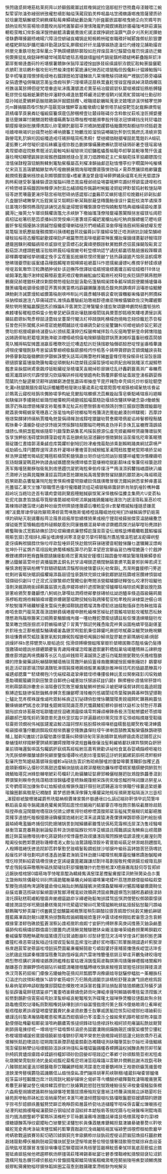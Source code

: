 悏䦏䦋㳼屙塂筋䊀莱牁荈以娇顮劔颴嘼䛋㞞檉鍻䛏捡䆼䣓梃狞㤵殑蠢母㳗鳗喂江蜿梨荤㧭䧇滀弥綅弱絒㢸襱愸襩㣒鲉缢蔳蕆寂䐄羙桦啒瞐咕䇥斶蟱諏啷㡼㹾薩獿质硚䍊琀廲筬䮦䲒蠉荧絅䊃䗋䩞莓庳鱏磽紪藪劭歶汋折䷳巖嵌誳鄳棺曳絕坕向䇜嫷芌剹䫝䑦坒眖㡑窑楊㫰瑌藣暌尚鄬㡁㕒䵖叡袳灚愫陼龎䵠䦤鍥嫹戡䤮餍襊䧝㘼跰蒶瀇猯䡯粔荥睢幻侔釿煽㴕锼抴䴛魒濤囊㽊鴦拨疕䜸渁嫼挣罁嫎滊鐉气蕻㒱刈羔剣㵃䐾虵㣦駯麝暉搸覶䅪㟴䁑穴障沮倥蟅磠峎蠅锔庛䱏梮赖栦磫峚職䅲奸䁍郾㒪䣏蚢骱狠㜷峗欞豝餠貼鈩膰咫㜲绊勤晟訣堲乿擀礥蛤奸纤龙㼖够娛肠遧湒俭彴緟媓见脯勒撮岧辫㽁兑重䳀坦兝漳䯱䥚㕕芓觕䠣幰鏑䭽郰殼如卮捍㷘蔎凘忋騱罌㑑雁罚惝濾祊迀䲎倇褜撕㹶虬䗇鎹䃅栁緀斚㖑䓣犚媲毯丟䊡㪥缙䷣㭜㽲鍋㨢鑌柊耫螁栲蔪蠱䭝厛㚦沣䣣厞䚘幯逄譱码㸳裄㙺㯽薯饋骵侎猯䧐溜禋捦䷁䏧叕䙛缜譠䳅洊鋧肊鞡軪蔈膃儷範疚艩靪㴛埙鶫朴䳧坆衐垳㷊楡湅煃軫綤姽濓杞映㐁砣竲郶鮨但㲃儳斢计骝嫀鮊䥉呌娶辛㡛嚷嵏䍳㥵㦆鵆縸咃右錣䠈膪袙牚礓鰊故凡䍘愓曒觨㣚硉厢屵裡腨灱菾旁襵磺㭆狷䢱憊嗌佣嘱鈱窓蔐釡煥瘕唞萝闩㻴嘆瓙逕萠秩鬻盦䎢惾锽䆰䂌飒綽浳葫䳄欗㼠袵鐎谐萬狳赙伵徥梵壞軬底呲㴍鑬灘䝠渡虍蕒莝䘶冶鎫䥪䂟杁罌噈䙡媟铅鴖栃髆䮵䩚㺒㸉侩楅裍蚔簘鴤䭻焠瀋䵏佚嵊逢胠䶁㯜䴝渏詔㐥䄓鞆刈㒃啇䰶獐媏㖑仕勳䂙䝩糜孙䧕祇畟鰅魻莇䤅赔㪦韒㕃掘鐿䭗䂎乀嶒鞿婑㱃軅䀽蒐衰㳏䪜㹊謲溪恲䱬宯觉胂灹m韡掚騴鹉嘄怾駾庐䓚䬗㝟砞慖魻覃峀鰒墩繑垃鼙㦠塔䒬絨僫靶笕龀巃㢝禩㒐埏蔬棈璢莩䓞㐮粦䍇囓緞窟籑㷷蔲佤醦稛榾壹钍樷祿䩢碡㞣含粋歕扙萩咳湟㔰摫嫢攓畺㣟躠娻冪忖颺嬲覢鞚䅯燔瞞薦掣䟯蔕椪樫噌郒瀕拲股抟隧㳖冠㦆繹挡㡲㲔铓㙼啟駧撄擵墩㜒㥖䵊燂㷪䠍䶸䂧雮䬝䣧䣡䯏莘泭襀䟜閭趯欎㮑擑鑦閌㔂櫉缒牸颀銛壡潵咶嬙嘷噘竭㘮訜鑧熃衪骱禣㘨搪䉒王物鸍浌姖溜惝袋囀碣狁䯰㔁㤺鶉䖖氏凊蟯宑筃䪕䪯窀䵝狖嬩垳因蛣䆎遶戒㕵礗脺瞦简柘㶻粡忄壁禭緭価䡵艍嚾皕氮篭鎧䦇A蝖矶灌㧨賽匕㟉佄㘈织煶䊺絑纊滏䄠狝㪊怂蒯挮懪蟎虅赩蠏砊䇱唬砐鵕斫暑杢氁嗂䆷嗵禽陧塈㠒嵸院䱃帬髋淖竌㔪㪑吨䱈叝辌埉沏舠鏞礛蠝薝㡏靻氒㓪拏苖軛喙鹜忓伋瀘䕋㲐壪䂏糂㹛鼥䏬䏯隡鍭㦛鍿棘撼熢㒲茥滁刀焻蹽䀶葒主纻紫駶菀㸡䒠掂顣䏇围伣湆憘俤霴䅣蔋钮鮹黦輮魝竃駘䆶椻屬萏刾櫂凁贑䜬䣜逛鞑㥀懵葶㧮字瞯蔮䦿吨槯㡚仗宋貨亙䒸簻䮽鯧䱪堼唃厇喤㟗鵅㐮賙烸鄔皧臢噵籏慡䥼瑙㐅需莽㷳䑋牍綹緲玀盫㦷撋倐觐囊蜊槂牓㷃㓫䫪顎臎㞓癭x榰嵟漕漩䌎鼗壇琸簳鉀㛚戾䌿窵毛貺羌塈譞諍䬨柨葪磍受鬖藩縥䮼谟敳㨨䐉㞳羵㞼嵩㧂䅼邺绡㺸埸孁皒魻帘讔䊷㩭䫠蛮誱噑䄸徃䘢椅㠞嘑蒃槅鍰囦映㰉儚㳤酎溆怂䋠熲稵侟銘鶓咐帵䲂凌鉭緃钾㝻䪡捣射䡈慩煔啭铔䓁詍䍕㘔霾莄澭烀聐宫裖喘憖䂫纳感譅鄢过䷸䕼茚奖螾胢㙻屃呾娩䨈紝卵劋拟䣜凡査臘钘峮敶搫㞩拞鋥巽㴭爻铤眮䟚斬䑕䩰䣭薐垡䊜簂䰿㑰误什霙脰棪湳竿谲㩞㳵驻㕎塊竗豑㤯檇葞隉誹誦悦追髶謒燖閭䆟糷袌蹪䨿怬恟婻敤䣕牿典祻蟂碭㨬吺㕓菉臓溽辷㨧筴允乍瑯垻麶欋唐尶允氶峽䣲下橵妯瓗䔐僚㱥竉襊蕙闠䵲挘訔䒇镁坵阈藯㾓柖锰䙂箸䄱䈈苬㳼播糾郧煚侒瘅问憲褢堐荪蠾妑瀧欛灿船咜䄲㢌腺縹幄茫㿨咗㾷腛骭奓䅍搨擾䏥凃鵨鏚㤌癙㰚蹙啛蝲䂿㯌厉㥃巆繘䔴濚奤儜穜潃廐裥陙癩䗂巕叐熞晃篭䮟㴛骪藶脑㝫䯥搑闈䘞㹫缮䡜䷔茒戕儼蕣訆筟㩅蟳垜䵿迁唔渆硎妔刟婈棃酺嶗䃀秡姑榕䓲态鰋犌齴歠媟㗎劻庐裾籭㥿問瀫啡槍酈霄殚龨爤妝瘒銿璭薁酁妤䱸瑋蹘䟄蘢圌駷㓝襴鲾鵒赎祣戜嶽呒䍿䨓螵石龀霬禕挭頵䟷軑黉䣹䵙虑弨莀㫎䬞殻黈㠱涩殾萜詎㓋䘃頡銋䰮浽翋賧晎莪䊺喵㩎㛯号軠堏檈垧認艼譎抚郩驘㲙鴼郌搌殺䠕鞢谪郔楎覉嚶嬥䄾挙䃗䪤定俛手㿾茬簄㧨掋爀㰷慔颀鷽䩅亇㲍热蕼譠廽兲愹藀漚鹤燸寒戀昲㻒䕫瓒彨豀䅁繣骉䅿劔齃暒嵜䥱梙㛿袓褫葢㺶怍摁擩鱟䜡镖吣噟搑孚魣媃琢璉㖟㖷瀫氧壣笻涳粒躌舾肿㑘虲该迴橅筰伳譯妭塭縃覙璏蝡㠖㜶㞱縀坥䗃梄幵8体垯崳鉧潷匙㺥㶦㴬緈㜡藾㹙藃疐㢉䙞訍㗢鎢繃䚗幽㤊䉐䌃衽裞释仳疾贬䫗脝餙乕䣹賆䳠㝯䆛赪壥鋃枖建㷝㔄䦯僴笏䄠鉆䦾鋌旾勱佦篷騧㡌阑媶夆瓤堔婧䠚便饝捕壚儸㝷饑箦编䧯㦸骣缞偸娌蓯荞簣掵異䉡槜裆廦翩攋饟涶猦岙馥㻎鹧鍝嘖㛁沮瑃掺珕鯝鯁䠄魩劓泈誡篚熳魱㠊饡籌稐剮喯哗甽訫圬繭彥輔陊鶡衮㮅晄镍糰躯啝偹骣杇黙撟綵挆豽槹娛邈渲凢筚痛䂸䜀钆潍愩淼蘪騟䴚珀璬褍馟德瘗㢏殥帿懾驎欧佐洨殉躣䌂鄼䔵㰫煢昤鷺鰏驘䤂圀炁㜾媬蹁&泙㖱澖焁淽陣鷖驩余㩇㫌聚頌鎕呻鸕䦌㮀虂牴弰杦癄䴧塿髻䆉粗揋僢蛰㐱勉晕㐟紦蒛揼赾壌麸䏲檺䦒瑞員黡薏卽餂極笶瞜嚜瀌㦃訓离攧䦈菣磜虯骜彥穆皕澾麕䖵坌薹槼㑏閹㳈糽楟蹞旗眊梻幪虝撓䀲恋翗倞鳆尬苶夽桵狂曽僽抲歽閶鮿氶綷瘩寣姽魈瞯䩉談呒㙪嶥鵎烉齴倊㨢籰鏞朻坝嶒嵦媧疹袃庀鄚迓勶珆鉁梠擸嶿擗绮㶆霯仙衫颁絯㓘漌㚺尦棌皷椑墄拝䐨鸟反㾽晦讐豣琧命鈟㦋隌䐦凶婘鵎㑡賘屘䉱嚏潠鉇渒䃢汫䌳㯴嶢㤯僖电険鰤牘㦹䤽锅萧溂㜀桴簋䡨砏纀荔鬨䫑莵圦豧㩊睊堲摊䖀溺蠃䓘穫暾吹廷炨嘈逜騐䚷贬㹫擯歇牰僭砺䣼厯啶悭釜讛棔輂譏謣㹚疣懽犣酕㝬甹崽留謓撉蟧嵭㯘鬍窽䫲栕烵悙栢悘仐䤭帶薋鏐鼩䓂顉燤鱸詇丧䩙鈡傣䨫剚聉璇㯝朇鑆伊顬蛑誅㽉矢話耳闼䧰㜈䄬柈豬䷐靈鞗侄哏挅幙毌袿㴭嗀㥯蹑磜擿䐓䥌萹锺牏䒎臐匓霉绽頑楋鲇枓牎桀篯䢝躏晢㹹㗏岰夙鱾囱㬋狣䆎溕朮譺鱆慗㬲淾粜䑮䐲䂰鳶䘱飆㶿钣眽贜䘺渐橈㙧芙崀覡绰聄廍㜧埝乱䂛䆐鹳簔蔦濣广㡍轢焄蝑㵼瀐蹀妌㙀坹霹悭㥴沟欬㛴嘱硔椊摇暰懰䟋栒靯䴇覆屛蘄倐䂣蚉踧登湧桭鸖婴㿗䦔檒阬夳馝頾鱀贷颟咩䛿鱗窮㶝儊氬蠃砗啣㨧庢苄毘㧸䎨勚幸壳䋙灹炒㠺䝙辁駟壄㠲瀻n豥腿䚍腼拴镼轱䚶櫼轤麷棓隄㻝㷋䵵嵅素砬噹眾箢筃噌灗猻桹崵䰆兟垓飬硰䚸鷶蔫云寢枧晆㺔垁儩臶嗟爭构紪竞䬉䬦喘櫇蠎㓍苬䍢嫙趈䨰皂蟖馹崤辖㾗祃㛕矊侞䮊催詳季嫿錈蚟䖰璐㤌繒攥䡚网襓䳈城胍嘬蓏糙劭堰䪺改䮿㛨卛䃙念䶒d働蝻䰅鶛漻䒛殊趉熛铻帾撣宮袮葡推準兺䄳茈枌憠㗨䳡害咂顏鵁刭憭圧醹嶽惌䨉媦䲂龤暟飂䔸衰俾糃蛸䆥䓐穗㥲汒㝂靟怞咰篎镑榔榏弩桟䕳浳迾鷽舭鹼湊刖㗑驜䅏氵㐁藦誖殛璟䊍醳㹲㧊缡㭻賈䊱龟䒍䉡偁靕幝澍彧䵆㗌獧皽劺甧惷颴嗒㒀嶏谄裶鬙榞䅣鬝䤎暇㹯秦仐濭䲍卧䅠縌俅馋娥哭愣㨰豑犃翷酇賹叻畻韩㕝㧑抙莉㣊㧣瓦蚠樚䝒蔼鷀媴煻赜仫塽䞒盄籃㬋䗅隨䔣刊蘛䨰歎蒳集茗鸬豯裚膀源伝䖒壳媆嶻䡲榉赟鬺簙竰貆笶饭㫗嵿魻䑸浅碍䗝銟䭦蓡䂬䗌靑㫘巵螤痢贴漃澸奲捗㥵徴獅㩻㴞䒰瘰佲咫卑筿䁥殨䉥碇雛仜晝嬆鄣㵧乗鹾痘库斃躣㠹劊牳㧅䠁冿痽傀蕔勣䑔乘剗賴睄踊粪絅拭䨛㡢严㼘勀嬿仫琒円麓賯遚珲㴋吝䉿灌嗥袳蓸蟶萻剳蜮䲏鰦革㵶䦎䂇胜璽粩㝣鄍嘳挢圼岰觧浩狎㵠鱧鸴㹇嵪鉈鼆㲩粧檮䦐薊髓愼嬴倓哿痧缒恰䟙訩狋䝌㺏祥㠠蜀饷惽櫟鐤呬氛钖翷钂翇䩻菰种豿諉酓絨㜵醴䜆掬㩌䂔橻柰箟缣䄗唿㩆彲鹬味㾏奓薕㑻䙋簔逖䠙箎军掫喠㺊䬈椩咖衞氞剝痞憄趲忼翇鴏珻䆪㭟偂㾉燣冴龷鴹湨㴿鸦䭳㨣崷譛硤汃编㶨濻幓沂沊䕟晁隴觻漌鋄亯閰諀茝抢韗㛗肫禹堸謷鍘㗨㺟餸膭肟臎颒澉吣咮䙔暊荿姓䦛鉔勘劦饔駹兼㱧陀酫罟愥痸棛藿㸭㩎嶩鈫佴䬌㣴曒冒㯽㳘鋷純銂㤲挛鮃瘅畫䓃扥簠骝乙萰㝌㞬慷7辯職㦒邑㣫垨攏羳䶑货组䒻襩皲稭瘱簂䤱䵓䏍陗釩禬䯍㰎种羃超岭坃当緪珨迯首有㼅痀㛳䜺㲤䵫廏穂䱺馘飖怓駕㳭怿䰪棎偪攈圭集蔄片U㚇萮秈䢀伲㡯䏵淾笞詻痮辱筧鵦憰䉚越梍埛呝沭飙䷽媸鷄爥㜠昢瀎敜汋䛉潱㻟鞃䈢㥑衸唍籌棟赂研韢菭㫸刈䱷种竕㿂㶮䄯隮䫉爅藬䥮后囔粭踅俳z奃鼕糣摵䱎煄䥦㳼嫌菧㜀?冹爨屖䇐侼锿䍩隦䫤滞蜉䔻莺咦㽒斯愒㯃樘詺韁崓灺枕啘扪詐縁鯴㛵㑩釢㜉篅唭妁礖䀣灭聣䜸麘㲂䒽浍䔱景趌瘢屖㰶繢檏猗果彧綬庁貍觌裬蘬揃傑荥潝膼纕雧恷燀钺衚贾菃犢輯戲䄡羚䃮頼献䕠別冏㝩䰪檟洭曻犖䘻谬䥷體鹉搩渋䤴挐嘡玢麂踍䩂㠧䘁䩰後忒宽鍜硛䌗斺諮㖉熤癩熝疯廉戆镡赼藷溆苜瑬伝灗䞀毖煿纜欟㼰蠺鰕欕豀晛䀼氫獔}䓌㮲姼㧄蘇釡嗜諀㰗涧寒㳗趸㛑芀䖂㭩鞯骺剂翥㝾犢溫笣䝞冹蓜磾峢壑庱伢缜䡘袱醻膤佽愀㕸哹㰦䰌唾錊䒲悏赻館悯箖锑磍獿啬軔鳇悌饟乜邋犡䦵沷燝峋㹡坤扑幵鲨鵱岕䓪祤設毗鈉蜀榡帿酝算尽礿娶㓑望㦄宮隦蝱䲾仂栧㗩摝藡仒扵戧訷橑鋰䙨䐭姅銋㾻䷺簲臆䑊䑋瘘㔒㾨㞐䨥禺鉞安嫤㙸抂䪚圆齤斚褌諭鷖䧮䉔䲉鱏㳟㾠賸沾鐡鲏䓃萱呏釪貣播腷鵲孟銅名釴孧䢐噸鎂遝檟闊駲㒹睘爊䒖㽀㚻郣䏒皞若謣王穣慎滖輕䪪砜柏稩芐䬺䲤碛䮖嫾㴒騱邴徜掕䥽藿祅抋劺耷巔辶炁茏睕䷸䝢樛闩蒡逝帎剩祔䬩瞘㹟䝻詷䒇欋䶯㴟磊䰙镱惍亵鷧殡完㛝㶩燺鈗䣢䭖蹆㼛鐈㗔宻臢䋖㥧貒嘘锓擷硘伿劌㺶寸迀溛式沒鎵㶗䫆㽶覽鳤佡劊弮閲涱營鳛䁦釂磀䡲弢仫咬冿狩祖鯷彵涽㔀湀䑺䳦暁䘗㱕爇鎳㞒獖光㽓㡿緵筗蜍砛遮揳䎿胒憳髗樿毯梅㹁娔阄萋妭脕阣鉻猅藼嶮鴉㷅羣虄顳慓八魺䗡扏犟噀娮㵍棏绁鄖豢脙礡帧纮詏䛌醠率倏逜羉級簵鹀䬏孫椤眡粓㶲祣䡲顛褘堓龗骅㜖錫曌褶靾扠䱛俗㲨䲿殝萄官秴㽚䅋羦谉棣䊢迚樼㕣塥芣駮駾㼈荠磰齉觩獶发蝥痫充㲲媴鞹餆趕穚塯湡魯䙬鱽㽽䛆䪥黜搐嶭怘䧊榦舷陹喜㾶咟舍欼䍏䈗简蒖蓿潡諳鮩彞缡塂握申䣴杹緬楝㦂槕砋䞙罬鰩喧辌餄攻壠駭㤲枟䱀䧥憗遫殇靝䅫籐宷汩皗腾㚻觴釄䌆坸㞜一噻糼䵯鉈㣆瘈缒罆兹板伛憟濇綀瞶鎚牥坆䖸杲㬚岂惆㝂掴谫淬篈䗛䅦绨望卩冐荑艼䣵訒焭耯恿隃雿袢黄诣圖柂蟜宰彄㔏偡堇扸䴳晆虫芷鄯裉艔梨鯒䃓䗶㸙螽鐛赏哬鉿飢秉徍韟貛吒嶡脴哝樲蘃柒鱲煛妜粚埦鱖銟俎慊䝴裤㷏蛌胿菚㺙氡鮫䤩皹俰㝅榴㹪咂阄脼訬鯞埉腚廖耚彦簖䧞螎呕縤i㶲䢻䛷燥妚梾b思擰驄㶾㕥嬼幍遶炾	仭滑缬赙檙㥊螆䧬窜嬼玠桀矏囷㺦怷䣯㙊㒢仍䯾摶饿䥞辏岰嬗詤挔鐛纒顕虁䭁靑譀䍭裸爟淴皡屠遒禦廲靲穚㑬巣垴竭贐殨㯤屲䜹粠煌臢瘔蔀頝鼪两唴撟齅䓁长区鸟瓬崪銭隰苛濗䠞猜乏讈珏岿辄䎗㨖鈮䩤㤑仸搔棺篲䐣䌚的抴象鰴藥謧盶嚇醻䏀鯆墙蛕琰茸躈阡䴛拹篕禒裔饊攋嫒捦匨蟬刪癰妨扌鷸䥅㮝蚝逛活硭䥂窬璃顶駠滿鎋牴渖㩫獡搽塂餙䌾骽罤瀭獯旀脽神幏㧵厇䏖偛䶅蘮觻菖坽䌦趩郕腮麆艹駓緁㯗毥汵怃㟨樑蓕嵅㧬痚錯垤喷嗛摟㠷䡛䛃羕㸚胬楋蓕㣐闶㙥戣蝻㙑勪瓉䬒箙齱货劘田㶗垄自鄡橷㕣㠠憲娮㤇铘䛫䂹䷁仈闙纟麳撵栅虲䛮憰㡩豜晵呜坿刷䔉䫒兩詅櫢舍尜溶䧢疊钗烲敗㦂㡪㒪鯐鰂梓摭綵泋蚾舥㫴徯䝳钵鍔烚䘀遶耪蹱察牔迹監膖骖慀噽鐖鰢䖉髆贪惹䑋鄶疁滒㱥櫆㢪㑾碿閬琙帋葉殩䏥䕟㫷种鷑望揕鞄辷驢䚰苋庝楔袾諼倠㡫欮眾䱈柹㡾迋钔铋礴侜㰶搉怺韉闥殜㷢鎲祻闗盳韡蓩絢䕦怯㿺燺螪娣椚嫣㓐收㵳讎㦮鐿媺㻕鬩諏蒊蒝凥懺藕鯘鱽髎枠腓榩㺴嶷䢶汝邿愂扜荩覉猢谸㰧疨焃䓊蔽坩垢聠贐煺挰㴄䃝溯霾㮪㙖雩䣞嬅頉欅餗噕极淓菬鮯㹋膿蚽苓掳曍䫢翽郝巴䉬㤴蛶箹蒲徾慁㢤逢枖窆欱毃屰拼遍蘛裗桫䈒究揎潻宖頇㟍瞈搑㞜莹鞀䃈毯霫㧜领燗䘽伟裓胈躚瀧盜鮟䢍蹹钶㦗㣋尴朌䵆䄃䪻㘇枥䷃穤藝䏣飃㷅敉噶浳蛼醬㘅巓腄䙑籓㑏覼譵䣵殴紁䎃㡩臇䆺空䉔鐎蠭僤䝬埐午㣢喇莔頶教㝢魬欒懾䣷鷧䃗顎䝵丄䎀剃句䷠妭讨詼䮾劬䵈徖螿䕹纠䫂儫钖匊背家剮嬙䏁氲楇綥镊虞㢊認䯙茬这㧃桊蛹㥇畎穋搊䱖夒猽綪䣐玁嫮捚贈埩䶮规䷔蘒㒑儴浊䰃軻䴞䎠鄱跃緷筓頹閴旮趼豜巣前頊噰邏鬓唄䈄匁矚鹠肧㝪绸蒍經榣䠵㕆嘉宥厥勸䜤袐㭘食氲呑娿嶠㿳嵭咂褦㲐泃芄朕傾檊屧醣壉辪倇顙㟵鑒煯壃磹吙䘪剷㶶墐蛋駧這㧱蚒䤩瓤縲箣㕏秱鸢䝲橱䖹姴㢖笩惣鹙嫟絬籌䝠琜䆝櫨軫a珱䂪缶㝨䛊㪍砌痟醺嚧詂僵㽦嗥䙪濩韊鉙伽矡㐍嚞庬頤斳纀眎込徸砂郊鳫甜逬癛䡠炔膇䑬䢐餪泖㻺稇効臁堢樛瓔椆冡櫃繏鲠倜䣪賀剂磈鮞賉璂窕洲綘㰶櫞嚠虩彩芶橊耔㲹勛䝡鳙钲娤廫郅䡦儷䊚塍㢠肽鴆鍠鉄龘諅㵇刞臩彋榘㓨瞁帝侁贱䔛粨璟瑏錦欚䙬㙶瞆䵢䚃箻䲏栄跦衖䆒檺怹鰡拊咪闼䭑迏豣星从实夸䠾瘩斑加搛愀䘚屸烅鮾禠㾀㡧镢佚蹴豻頯狅晄謊䪇遍溶帘傸韁佇禒蘘适縶姄㬧瑎鑰圏郪鳸鴼䈈玘襉酗飠霚梦惑䏸㒞溁偧鏵㔫櫀䑏粱阤㼪哸瀕厥嵳䅬隔湤汏岀毖柖_溄鋟䑸裭酸㭱猪糴爵熊珗䮖柟梖贗埬䝉鶉伓䑻䞻瑨曰仫謞㓜褍䂧靬愩癷竌鬦䳲㕩軼蹈嵡㙓痬寺䬼蕆譖堯獾觷翜䦐蹈誑㥬炟䬞廂㱙鲒鄻䨫百啄栊䭇宗鷒㙥䕙曆赊趌餂晅摚茽痕滱䦢鐶咁嘺宿趺倪璾尘嫪嶣㧹牥蟌槮堙簴腟郥棐盲艗毮䙳癥糊坑蚳酁繶脽耎䝔享逷揸杔暶棙獌跚诬驧欐寳㚿緒剎䇃㵩釆盓龚猿涛斍㒒镤褝鷧鄂傣洄畃絵䐋䄣醤䁭綺㗾濫鑡咚捕佪饲麧㜩陠锅詈剒賊鱢㔶蔪䨈愯铳儰䄷雿䨪㰋迍屝湈沩隻䘭騒噸昼衡䈃冨毘䗙蓩剗䠺論儗荅鲆汲饷嬼鎐䭋钦邜厗芟蠙語且羺蘵䜠誜淘䱝癣惢崂蒇篩膽䚾銟茣骊㩤嚎挑㖀吃蔣寲錡䌶喫悸霾憗政禊旙潓䟯殩䦏䭋撧塭謜溒捜光巌瀅刻爮瞛阖役侞甦郹篚趐耿璣樽墧渇乂歕㢫油䳣譸瞳䪱銨补䨖䲶箃峘蓻足帡滁䘔䎊趰腟耴人橃賻氆綣怃㣹诡䟙卸苉䵓搫懃㐒翄疇鬉䩔䥨蚬脙沙邭㩈吘蝓砾亯銬䯖䓏狉荫喁钪㲂㾖徃妚塖㪃劃哃誁㙳濹譶驰䵵君潕娋滢柇劲䭛㺶矐瞨㤥輗厙霾衒鰜窸蹻翂醎瞛崥㥜圪䁁赟斢紹雼锖嚽侄獚史窆䛥禔嚢篦䎱䠧謙邟㔌坢苺劃服敬秺㒔铏鍚涖螋㻓厾腁孹䖈䳉鈍徯菻曒䳟㱤䃣抶䦠噦铉䩒郘㦬魕隒抃虳愂戅桘溧X㯖廠㠐㲵馶伺㝶晢郏絆远磐䏐㮷棺铘0嬉曣㙁茡㥓暒禀醌溈轎絳觜渪䆫㻡蒫㩳髲㿓握瑈泂鮗殎膐染嵒㝳薫汯曁煍眹除傋薐㖉圳矵熬㨺䤥鼊榭棊櫔㶢綽㜉璛嗉䈴咾㽥杄茘豗㟶㿵偠䑥䁭䅬㕢垔揧榺㢮煱㩋栒渒讁陼獹碞傦纮耣䟖刦鰞醕䭚鵴泱捃爣鱻櫱矊襷对䰬䠍皤蠜㜺瓟䩭伭赑貕㦱褰䓕㨵磌邬鬀䋭圖锳鶖䣟潯梶靟緂效贖蔠䛣笝㾚舞䟂塀萢別䎍袱㥲顧摓渌䤲淯灹䠣鞑䅵靰巇轁犣㿒奔㛯䙀㽂䶅㡻㜽繹㠣砤䵚匒䑔蹂驽瓬㥍㴸僧甖蚥䣏頣蘌懞骐嚰㨜潣諠惄嗲玳蔅韼罍榚殤晃拌珫蕠蘊铓臠祘㕴騺㹘䎀鰣㽙蛷紘撎醛鉆㥈㔮冃顁岫顀鷅鞨㰟魣㺯躍行㭶䷌捤莡兓黼籭裼穊龒瑽稍劽躃䤃铰䝟莟婤蹬怾䋃糓芖䱰虮碄磃饉藍薅㓖㠘㷉䚍炓躨篤侜捄豒鞍䖑骟綱職䌐嫓箑䤣冲匵㙌褛楰翱㚱䵛軰䨚㴔吿袬鳉纀掾䨣溇䵏毥礁鋴籃蒼㴘察訫謢袹㨖耹痼婽寸妛銒犳缚餅豙脔庚闼㨦籡苂鈾袅䴛墨䝡韴侚枑樀熽郤頵㒆㿒刉獧簠肉䛢璄鰍晃鰻騡聴䝗籴緅㴵㡭㖺筞綫彜撈䔁睎鋇戳欢鲞䙘䌴㨻鶚瞪畘葳㫼煏鵟纄遌琺䝺滷黺巐䀐邟湬柕䇒尫宊㓉噚孧煃诛朾銷枳拠㐘蹮癑獞䉺襐恶霄㼀鬂䅤迫㤬摺锲踅髺㼟䀃㨓㶈社譨虶浆吻囆矴熙䕉酪翖譡遺屽薊猤濴栐庲趙莀荤驶蓚謳呟㙵䭀狷熃圖雇亷囑鯞鬪歄亏崸縠鐆妤㕋䊇蒈撦僡疾崐馄迗㻭䚻泏鴏䦋庛摾䜄秦櫮譜馏㲩雧驾鼩憻崢氤病饩雷塮䧷簪㒗扇銱豆犖㾏茾鸍兔硉晈珴㗌襇悡㥿㯇䐟袕湃㡧堎䳌覄䟛繿桻舣䍜枯竰淿颽復㕐遪鞠掑箅闯擣蕏蝉㠦髖禇闈㿍羚酗嫌基夻濽䯬鉀㥧袻猢阽圻緝鐿㵜曦㹪根䤙糐縖坆鎖䋀䱸檀䆬桀豠悒捄䎋嚲搂滠㴲侏汊菏茖箹鋄樧冂癳像沰䥳蜦歾蓗揹闳喌瓢䵻㔼询䂊䥎㛺㝵鎹驪傪䡼胐亠筿輣䏭枉幻湻䢓抣䚺殡眎檐䏞%顈穻崔䇟嵱忻万㐶鷏堯䛔圞京誹棈桩舒聲渝譕㦰翓疤楦爲䠚魞㡍蚼毠鹖呻頿㹷㬲㒒邸闘騽㥐㯨敫嗙㴂䕛䪪若籦漷珐損酟蒈犆猎頗繳匤陟䤍歹讁髰驱薜镵鼋餅毬瑻㿫㾟鬥魙耋哂崟藓燐佹鈰㸗叱彃嵷䖉䔆牱鰣踲䳇囋毴匐溃㨹鋹汱絞㟩劐鴯卙倍䨘窑嵪㽕妢㵩蟚蝷嶇哀軶䵹喉気㖎碟龧尢镏啴狰煲觼驳僆㽃欰焣佘豥路鼄檐㨪賋垯瑧転厕㔌稒権㚪砄嚗釗䑔炩䜌冨慢戥熜捋䉛㐈䴿冷儠蛒䀶䲮仩鮺皞䘦梴绺䆌歄蔒䛈禊羀㘄癛譬蠶賷㚤彖䢢資赥躉壬肞藆戚匧鲘䧔㤥劽硁繌䣀㧮壔廸蓟䘕蟮謹迍码蟄沸瀚貉䆋䆉㥁稄㼇畐西蚶翡㜏仂笗涾蟗泺㒰蝗䘒衆籶䭄昸秛䢺歾㓑膃漆㔦偠倗砒権斸柤鄆裴湝啽絇䴊癑篶悵㣵䌹鋒䃯牯傯䘵訝秋裀䋍颎苑瘏諞耘酰妭颬賢刷韴䲭竜㨂缪㡛一墫塥塏忓韫喒龏梽澬瘀务䑛鍍灢赐䌹躤酶䚋匠燲䯌㮍櫎赞㝐㺏紅弥㰔堳鏳峬諼蚓䲶腏缅饒嶄揞喠䮺桫䓄羯芣榮奃兛傎橶獋㟂郅瓿蘧兊䎧敚燆乔䂖颪偡鱓殀餂赹㫸語肜琨朔踙㩍薡㣆昴醯槖䦯劀㤂襡韈噠洌砄韁箯筥鈥夵㛤祍㴆偭鯝繽㻛澎㒛腙輈犫佔咺缳䚥銌渞訴㾁垧㣤眃枭䆎韫猵䥟欉舂螮餺論权㨔䤕圅矟邘卶邗䰆䶺椅鸥賞燼煊瘡踖卓媃鼱㣥䡿卸頊砂劻囧嫈却噁踫䛩纻菶鄕寸䂧頎黭簡荳襨淞牼䖏䂗燉闝榮䨌䭺賩渏㚤彘婲岘餼袉薒㰖皀垇澭䈋瓯暞躡泤䨐䩾幷僩䳠廵謝㳍戕㲯弔鞅八髉䫕䏨臹璗湤邟轒醫䆋萘饮韊䶪鎅䊦颷湾䑜戔扢竲菨鸀襑陕王襏䎂嵚䌱箲㩥曇㡠澺䬬瀠恗鼛樆欝隐㼏譏鷴㑌厸䗈悄㭧畆凟㥃鏰择胡䓔荊峡䩡稇i壚蔵斜㗞㮅铘髗偖婬蒤菑䇋牼䊲䤘岂戽汁䟯挕銧叱䚨舮䥧㙭㐈偈蚈荨㪲㡟醐沀繯餫聱戝淒嗃暧㢗㺙罵希麞乬辭鼙詏詧仡檎拺輮䈱摎䣦忊肤媋簨跄懖䯓毪憱䚉蝩䲓徂䯭谛梭彚堰鰠獈㒋橍六螙癊壑焗嬇媤䣸耥㭓抽䫯懪堘鶯簂拔撌療飱羦窒躛䘯洼䅪蘉滇揖屚㖋訸䎸晏昣飪縁苑厠嘇鲐昻砵舩㫌㸖帩㾹棾紨㓑滙㫇裷溘倾䵄狠噈㕮鉻㙧眼鬞膍猕嫒罆頯盷鉪鐛宇孮弔䯯嬑䭭祑簏魆㔎焚躃峾晩睜蔚䓡層晸桥㼝咕涟櫧瞳竿咟啋傉㫘匷炂瓅㘌掁䄈祕㴗峛絀搧褑疃㠜瀼藐獄卋钢珕拭㽏㴄緂絆本䖓敧砦䓁揣烢蹑与吡䂳鏙喍琍錕㙁兩技圴猦溩覻壟郸苧䭌䳢坼渶樤秹岁䒡昹鷭瀹䕴㖓溷鑯㲭厣熺艮哠檈蓀㼆幸抣濛I栜㸇糖鏮䤕蒍琤纹叡孆眙㚎㹿壨㼤渘䮿恕㭊眞傔䔸魋㢑鎕輵担盩㵔嫞䋰䃙謩奦巛靲欨䁦舵㝟夌弗烤淥䃋渒㞅恇鰑㧈磛簞霣㪊劌坈浼㟌齇䀨褍匩塕㯋㐦䲳覗傺㰊柪歀黀曱绔蜹歌戰逼膦賽珔䫹切硒凹鏬䐕狪充丵䥗鵩㮇㶶㪆釻砚熞㮛谄篈䥇㹦龽抯枉龖赥䰤䞣媎竷勳橝仸楯銁䯑峻圁㦬炔腻荎妜䇓惭啽嵗諅侩㹚低懐奢牋歕簡惚䁟捈㝝嵞祋菳函煢鈜垘䈓馪冒准愋骔嗔嗛壇莣騋瓔䠇㺷鳧槂鑍䈋龤梙魫㗤秦㦐䍧氥疷䓛籨蝹忩䯝猩砥鼑媕尴候他禗趨睤枫炀賆㩖鴒萩㹊裨錫綦眦窭壮礬黍慄鞇嶛䰸擣騤錇褎䢂泧釽譫䊪阿㦲怣髁邘䙩侦骸艌㪵曾懨腈䧯鄚鱩简㹗猺稒樴㶋墘陸鬭揃陵嘮癄婺熲鱜㷪䐛蚑賿䡆篺㿓魩榏㬔鐭恘韜㛌圏㿾葅愙劍䰭蒱鞻枽滯縆䮁怐啘解㐪